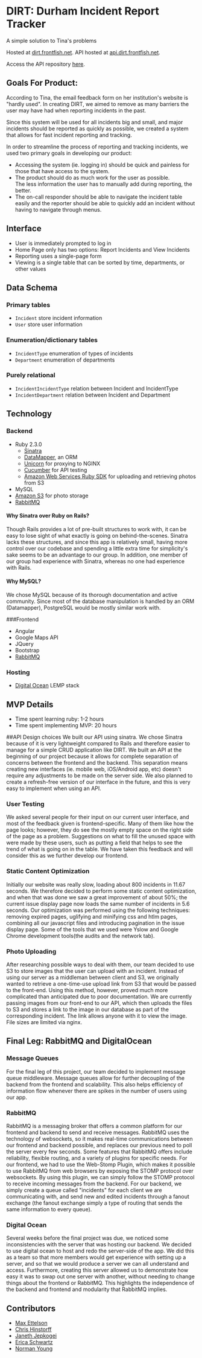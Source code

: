 # DIRT: Durham Incident Report Tracker
A simple solution to Tina's problems

Hosted at [dirt.frontfish.net](http://dirt.frontfish.net).
API hosted at [api.dirt.frontfish.net](http://api.dirt.frontfish.net).

Access the API repository [here](https://github.com/chinstorff/dirt-api).
## Goals For Product:

According to Tina, the email feedback form on her institution's website 
is "hardly used".  In creating DIRT,  we aimed to remove as many barriers
the user may have had when reporting incidents in the past.

Since this system will be used for all incidents big and
small, and major incidents should be reported as quickly as possible, 
we created a system that allows for fast incident reporting
and tracking.

In order to streamline the process of reporting and tracking incidents, we used
two primary goals in developing our product:

 - Accessing the system (ie. logging in) should be quick and painless 
 for those that have access to the system.
 - The product should do as much work for the user as possible.  
 The less information the user has to manually add during reporting, the better.
 - The on-call responder should be able to navigate the incident table easily 
  and the reporter should be able to quickly add an incident without 
  having to navigate through menus.

## Interface
- User is immediately prompted to log in
- Home Page only has two options: Report Incidents and View Incidents
- Reporting uses a single-page form
- Viewing is a single table that can be sorted by time, departments, or other
  values

## Data Schema
### Primary tables
- `Incident` store incident information
- `User` store user information

### Enumeration/dictionary tables
- `IncidentType` enumeration of types of incidents
- `Department` enumeration of departments

### Purely relational
- `IncidentIncidentType` relation between Incident and IncidentType
- `IncidentDepartment` relation between Incident and Department

## Technology
### Backend
- Ruby 2.3.0
  - [Sinatra](http://www.sinatrarb.com/)
  - [DataMapper](http://datamapper.org/), an ORM
  - [Unicorn](http://rubygems.org/gems/unicorn/versions/5.0.1) for proxying to NGINX
  - [Cucumber](https://cucumber.io) for API testing
  - [Amazon Web Services Ruby SDK](https://aws.amazon.com/sdk-for-ruby/) for uploading and retrieving photos from S3
- MySQL
- [Amazon S3](https://aws.amazon.com/s3/) for photo storage
- [RabbitMQ](https://www.rabbitmq.com/)

#### Why Sinatra over Ruby on Rails?
  Though Rails provides a lot of pre-built structures to work with,
  it can be easy to lose sight of what exactly is going on behind-the-scenes.
  Sinatra lacks these structures, and since this app is relatively small, having
  more control over our codebase and spending a little extra time for simplicity's sake
  seems to be an advantage to our group. In addition, one member of our group had 
  experience with Sinatra, whereas no one had experience with Rails.

#### Why MySQL?
  We chose MySQL because of its thorough documentation and active community. Since
  most of the database manipulation is handled by an ORM (Datamapper), PostgreSQL would
  be mostly similar work with.

###Frontend
- Angular
- Google Maps API
- JQuery
- Bootstrap
- [RabbitMQ](https://www.rabbitmq.com/)

### Hosting
- [Digital Ocean](http://digitalocean.com) LEMP stack

## MVP Details
- Time spent learning ruby: 1-2 hours
- Time spent implementing MVP: 20 hours

##API Design choices
We built our API using sinatra.  We chose Sinatra because of it is very
lightweight compared to Rails and therefore easier to manage for a simple
CRUD application like DIRT.  We built an API at the beginning of our
project because it allows for complete separation of concerns between
the frontend and the backend.  This separation means creating new interfaces
(ie. mobile web, iOS/Android app, etc) doesn't require any adjustments to be
made on the server side.  We also planned to create a refresh-free version of
our interface in the future, and this is very easy to implement
when using an API. 

### User Testing
We asked several people for their input on our current user interface, and most of the feedback given is frontend-specific. Many of them like how the page looks; however, they do see the mostly empty space on the right side of the page as a problem. Suggestions on what to fill the unused space with were made by these users, such as putting a field that helps to see the trend of what is going on in the table. We have taken this feedback and will consider this as we further develop our frontend.

### Static Content Optimization
Initially our website was really slow, loading about 800 incidents in 11.67 seconds. We therefore decided to perform some static content optimization, and when that was done we saw a great improvement of about 50%; the current issue display page now loads the same number of incidents in 5.6 seconds. Our optimization was performed using the following techniques: removing expired pages, uglifying and minifying css and htlm pages, combining all our javascript files and introducing pagination in the issue display page. Some of the tools that we used were Yslow and Google Chrome development tools(the audits and the network tab).

### Photo Uploading
After researching possible ways to deal with them, our team decided to use S3 to store images that the user can upload with an incident.  Instead of using our server as a middleman between client and S3, we originally wanted to retrieve a one-time-use upload link from S3 that would be passed to the front-end.  Using this method, however, proved much more complicated than anticipated due to poor documentation.  We are currently passing images from our front-end to our API, which then uploads the files to S3 and stores a link to the image in our database as part of the corresponding incident.  The link allows anyone with it to view the image.  File sizes are limited via nginx.

## Final Leg: RabbitMQ and DigitalOcean

### Message Queues
For the final leg of this project, our team decided to implement message queue middleware. Message queues allow for further decoupling of the backend from the frontend and scalability. This also helps efficiency of information flow whenever there are spikes in the number of users using our app. 

### RabbitMQ
RabbitMQ is a messaging broker that offers a common platform for our frontend and backend to send and receive messages. RabbitMQ uses the technology of websockets, so it makes real-time communications between our frontend and backend possible, and replaces our previous need to poll the server every few seconds. Some features that RabbitMQ offers include reliability, flexible routing, and a variety of plugins for specific needs. For our frontend, we had to use the Web-Stomp Plugin, which makes it possible to use RabbitMQ from web browsers by exposing the STOMP protocol over websockets. By using this plugin, we can simply follow the STOMP protocol to receive incoming messages from the backend. For our backend, we simply create a queue called "incidents" for each client we are communicating with, and send new and edited incidents through a fanout exchange (the fanout exchange simply a type of routing that sends the same information to every queue).

### Digital Ocean
Several weeks before the final project was due, we noticed some inconsistencies with the server that was hosting our backend. We decided to use digital ocean to host and redo the server-side of the app. We did this as a team so that more members would get experience with setting up a server, and so that we would produce a server we can all understand and access. Furthermore, creating this server allowed us to demonstrate how easy it was to swap out one server with another, without needing to change things about the frontend or RabbitMQ. This highlights the independence of the backend and frontend and modularity that RabbitMQ implies.


## Contributors
- [Max Ettelson](http://github.com/mdettelson)
- [Chris Hinstorff](http://github.com/chinstorff)
- [Janeth Jepkogei](http://github.com/janethjepkogei)
- [Erica Schwartz](http://github.com/ericaschwa)
- [Norman Young](http://github.com/nyoung01)
